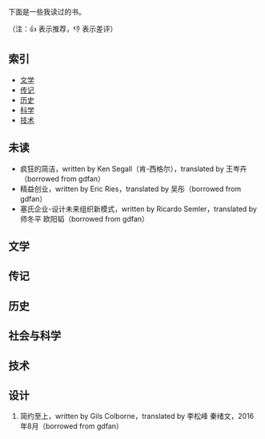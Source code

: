 下面是一些我读过的书。

（注：:+1: 表示推荐，:-1: 表示差评）

## 索引

- [文学](#文学)
- [传记](#传记)
- [历史](#历史)
- [科学](#科学)
- [技术](#技术)

## 未读

* 疯狂的简洁，written by Ken Segall（肯-西格尔），translated by 王岑卉（borrowed from gdfan）
* 精益创业，written by Eric Ries，translated by 吴彤（borrowed from gdfan）
* 塞氏企业-设计未来组织新模式，written by Ricardo Semler，translated by 师冬平 欧阳韬（borrowed from gdfan）

## 文学


## 传记


## 历史


## 社会与科学


## 技术


## 设计

1. 简约至上，written by Gils Colborne，translated by 李松峰 秦绪文，2016年8月（borrowed from gdfan）
